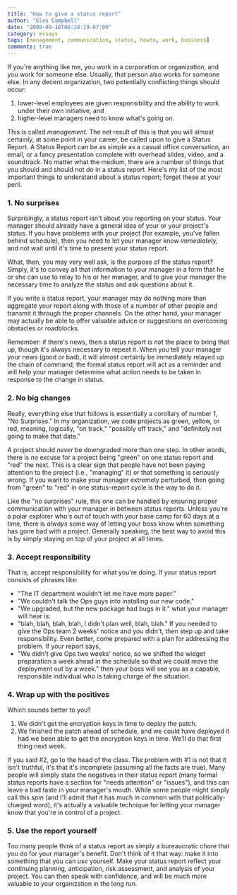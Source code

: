 ```yaml
---
title: "How to give a status report"
author: "Glen Campbell"
date: "2009-09-18T08:28:19-07:00"
category: essays
tags: [management, communication, status, howto, work, business]
comments: true
---
```

If you're anything like me, you work in a corporation or organization, and you work for someone else. Usually, that person also works for someone else. In any decent organization, two potentially conflicting things should occur:

  1. lower-level employees are given responsibility and the ability to work under their own initiative, and
  2. higher-level managers need to know what's going on.

This is called *management.* The net result of this is that you will almost certainly, at some point in your career, be called upon to give a Status Report. A Status Report can be as simple as a casual office conversation, an email, or a fancy presentation complete with overhead slides, video, and a soundtrack. No matter what the medium, there are a number of things that you should and should not do in a status report. Here's my list of the most important things to understand about a status report; forget these at your peril.

### 1. No surprises

Surprisingly, a status report isn't about you reporting on your status. Your manager should already have a general idea of your or your project's status. If you have problems with your project (for example, you've fallen behind schedule), then you need to let your manager know *immediately,* and not wait until it's time to present your status report.

What, then, you may very well ask, is the purpose of the status report? Simply, it's to convey all that information to your manager in a form that he or she can use to relay to his or her manager, and to give your manager the necessary time to analyze the status and ask questions about it.

If you write a status report, your manager may do nothing more than aggregate your report along with those of a number of other people and transmit it through the proper channels. On the other hand, your manager may actually be able to offer valuable advice or suggestions on overcoming obstacles or roadblocks.

Remember: if there's news, then a status report is *not* the place to bring that up, though it's always necessary to repeat it. When you tell your manager your news (good or bad), it will almost certainly be immediately relayed up the chain of command; the formal status report will act as a reminder and will help your manager determine what action needs to be taken in response to the change in status.

### 2. No big changes

Really, everything else that follows is essentially a corollary of number 1, "No Surprises." In my organization, we code projects as green, yellow, or red, meaning, logically, "on track," "possibly off track," and "definitely not going to make that date."

A project should *never* be downgraded more than one step. In other words, there is *no* excuse for a project being "green" on one status report and "red" the next. This is a clear sign that people have not been paying attention to the project (i.e., "managing" it) or that something is seriously wrong. If you want to make your manager extremely perturbed, then going from "green" to "red" in one status-report cycle is the way to do it.

Like the "no surprises" rule, this one can be handled by ensuring proper communication with your manager in between status reports. Unless you're a polar explorer who's out of touch with your base camp for 60 days at a time, there is *always* some way of letting your boss know when something has gone bad with a project. Generally speaking, the best way to avoid this is by simply staying on top of your project at all times.

### 3. Accept responsibility

That is, accept responsibility for what you're doing. If your status report consists of phrases like:

  * "The IT department wouldn't let me have more paper."
  * "We couldn't talk the Ops guys into installing our new code."
  * "We upgraded, but the new package had bugs in it."
what your manager will hear is:
  * "blah, blah, blah, blah, I didn't plan well, blah, blah."
If you needed to give the Ops team 2 weeks' notice and you didn't, then step up and take responsibility. Even better, come prepared with a plan for addressing the problem. If your report says,
  * "We didn't give Ops two weeks' notice, so we shifted the widget preparation a week ahead in the schedule so that we could move the deployment out by a week."
then your boss will see you as a capable, responsible individual who is taking charge of the situation.

### 4. Wrap up with the positives

Which sounds better to you?

  1. We didn't get the encryption keys in time to deploy the patch.
  2. We finished the patch ahead of schedule, and we could have deployed it had we been able to get the encryption keys in time. We'll do that first thing next week.

If you said #2, go to the head of the class. The problem with #1 is not that it isn't truthful, it's that it's incomplete (assuming all the facts are true). Many people will simply state the negatives in their status report (many formal status reports have a section for "needs attention" or "issues"), and this can leave a bad taste in your manager's mouth. While some people might simply call this *spin* (and I'll admit that it has much in common with that politically-charged word), it's actually a valuable technique for letting your manager know that you're in control of a project.

### 5. Use the report yourself

Too many people think of a status report as simply a bureaucratic chore that you do for your manager's benefit. Don't think of it that way: make it into something that you can *use* yourself. Make your status report reflect your continuing planning, anticipation, risk assessment, and analysis of your project. You can then speak with confidence, and will be much more valuable to your organization in the long run.
